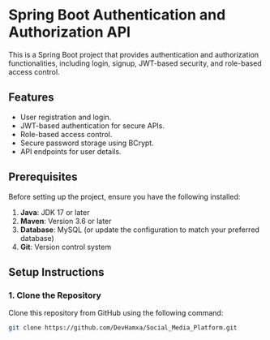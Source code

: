 # Spring Boot Authentication and Authorization API

This is a Spring Boot project that provides authentication and authorization functionalities, including login, signup, JWT-based security, and role-based access control.

## Features

- User registration and login.
- JWT-based authentication for secure APIs.
- Role-based access control.
- Secure password storage using BCrypt.
- API endpoints for user details.

## Prerequisites

Before setting up the project, ensure you have the following installed:

1. **Java**: JDK 17 or later
2. **Maven**: Version 3.6 or later
3. **Database**: MySQL (or update the configuration to match your preferred database)
4. **Git**: Version control system

## Setup Instructions

### 1. Clone the Repository
Clone this repository from GitHub using the following command:

```bash
git clone https://github.com/DevHamxa/Social_Media_Platform.git
